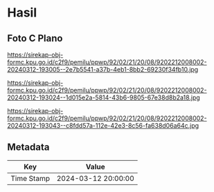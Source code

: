 # Hasil

## Foto C Plano

https://sirekap-obj-formc.kpu.go.id/c2f9/pemilu/ppwp/92/02/21/20/08/9202212008002-20240312-193005--2e7b5541-a37b-4eb1-8bb2-69230f34fb10.jpg

https://sirekap-obj-formc.kpu.go.id/c2f9/pemilu/ppwp/92/02/21/20/08/9202212008002-20240312-193024--1d015e2a-5814-43b6-9805-67e38d8b2a18.jpg

https://sirekap-obj-formc.kpu.go.id/c2f9/pemilu/ppwp/92/02/21/20/08/9202212008002-20240312-193043--c8fdd57a-112e-42e3-8c56-fa638d06a64c.jpg


## Metadata

| Key        | Value               |
| ---------- | ------------------- |
| Time Stamp | 2024-03-12 20:00:00 |




